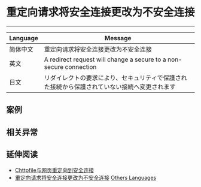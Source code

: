 
# 重定向请求将安全连接更改为不安全连接

----

| Language | Message                                                                                      |
|----------|----------------------------------------------------------------------------------------------|
| 简体中文 | 重定向请求将安全连接更改为不安全连接                                                         |
| 英文     | A redirect request will change a secure to a non-secure connection                           |
| 日文     | リダイレクトの要求により、セキュリティで保護された接続から保護されていない接続へ変更されます |

## 案例

## 相关异常

## 延伸阅读

* [Chttpfile与网页重定向到安全连接](http://topic.csdn.net/u/20100910/13/c4a7b49a-71f1-48a0-8403-77ee37319be5.html)
* [重定向请求将安全连接更改为不安全连接](http://www.unlocalize.com/zh-chs/105234_A-redirect-request-will-change-a-secure-to-a-non-secure-connection.html)
    [Others Languages](http://www.unlocalize.com/en/105234_A-redirect-request-will-change-a-secure-to-a-non-secure-connection.html)
